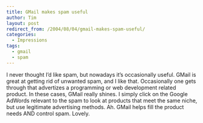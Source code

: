 ```yaml
---
title: GMail makes spam useful
author: Tim
layout: post
redirect_from: /2004/08/04/gmail-makes-spam-useful/
categories:
  - Impressions
tags:
  - gmail
  - spam
---
```

I never thought I&#8217;d like spam, but nowadays it&#8217;s occasionally useful. GMail is great at getting rid of unwanted spam, and I like that. Occasionally one gets through that advertizes a programming or web development related product. In these cases, GMail really shines. I simply click on the Google AdWords relevant to the spam to look at products that meet the same niche, but use legitimate advertising methods. Ah. GMail helps fill the product needs AND control spam. Lovely.
